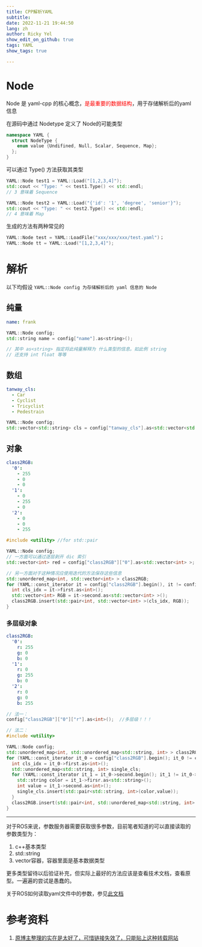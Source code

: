 ```yaml
---
title: CPP解析YAML
subtitle: 
date: 2022-11-21 19:44:50
lang: zh
author: Ricky Yel
show_edit_on_github: true
tags: YAML
show_tags: true

---
```


# Node

Node 是 yaml-cpp 的核心概念，<font color =red>是最重要的数据结构</font>，用于存储解析后的yaml信息

在源码中通过 Nodetype 定义了 Node的可能类型

```cpp
namespace YAML {
  struct NodeType {
    enum value {Undifined, Null, Scalar, Sequence, Map};
  };
}
```

可以通过 Type() 方法获取其类型

```cpp
YAML::Node test1 = YAML::Load("[1,2,3,4]");
std::cout << "Type: " << test1.Type() << std::endl;
// 3 意味着 Sequence

YAML::Node test2 = YAML::Load("{'id': '1', 'degree', 'senior'}");
std::cout << "Type: " << test2.Type() << std::endl;
// 4 意味着 Map
```

生成的方法有两种常见的

```cpp
YAML::Node test = YAML::LoadFile("xxx/xxx/xxx/test.yaml")；
YAML::Node tt = YAML::Load("[1,2,3,4]");
```

# 解析

以下均假设 `YAML::Node config 为存储解析后的 yaml 信息的 Node`

## 纯量

```yaml
name: frank
```

```cpp
YAML::Node config;
std::string name = config["name"].as<string>();

// 其中 as<string> 指定将此纯量解释为 什么类型的信息。如此例 string
// 还支持 int float 等等
```

## 数组

```yaml
tanway_cls:
  - Car
  - Cyclist
  - Tricyclist
  - Pedestrain
```

```cpp
YAML::Node config;
std::vector<std::string> cls = config["tanway_cls"].as<std::vector<std::string> >;
```

## 对象

```yaml
class2RGB:
  '0':
    - 255
    - 0
    - 0
  '1':
    - 0
    - 255
    - 0
  '2':
    - 0
    - 0
    - 255
```

```cpp
#include <utility> //for std::pair

YAML::Node config;
// 一方面可以通过逐层剥开 dic 索引
std::vector<int> red = config["class2RGB"]["0"].as<std::vector<int> >;

// 另一方面对于这种情况应使用迭代的方法保存这些信息
std::unordered_map<int, std::vector<int> > class2RGB;
for (YAML::const_iterator it = config["class2RGB"].begin(), it != config["class2RGB"].end(); it++) {
  int cls_idx = it->first.as<int>();
  std::vector<int> RGB = it->second.as<std::vector<int> >();
  class2RGB.insert(std::pair<int, std::vector<int> >(cls_idx, RGB));
}
```

### 多层级对象

```yaml
class2RGB:
  '0':
    r: 255
    g: 0
    b: 0
  '1':
    r: 0
    g: 255
    b: 0
  '2':
    r: 0
    g: 0
    b: 255
```

```cpp
// 法一：
config["class2RGB"]["0"]["r"].as<int>();  //多层级！！！

// 法二：
#include <utility>

YAML::Node config;
std::unordered_map<int, std::unordered_map<std::string, int> > class2RGB;
for (YAML::const_iterator it_0 = config["class2RGB"].begin(); it_0 != config["class2RGB"].end(); it_0++) {
  int cls_idx = it_0->first.as<int>();
  std::unordered_map<std::string, int> single_cls;
  for (YAML::const_iterator it_1 = it_0->second.begin(); it_1 != it_0->second.end(); it_1++) {
    std::string color = it_1->firsr.as<std::string>();
    int value = it_1->second.as<int>();
    single_cls.insert(std::pair<std::string, int>(color,value));
  }
  class2RGB.insert(std::pair<int, std::unordered_map<std::string, int> >(cls_idx, single_cls));
}
```

----

对于ROS来说，参数服务器需要获取很多参数，目前笔者知道的可以直接读取的参数类型为：

1. c++基本类型
2. std::string
3. vector容器，容器里面是基本数据类型

更多类型留待以后验证补充，但实际上最好的方法应该是查看技术文档，查看原型。一遍遍的尝试是愚蠢的。

关于ROS如何读取yaml文件中的参数，参见[此文档](../ROS/ROS读取YAML.md)

# 参考资料

1. [原博主整理的实在是太好了，可惜链接失效了，只能贴上这种转载网站](https://icode.best/i/53185730348916)

